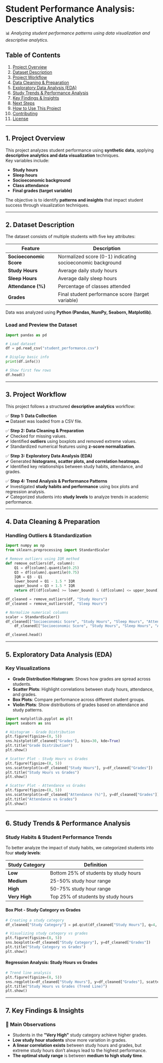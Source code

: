 # **Student Performance Analysis: Descriptive Analytics**
📊 *Analyzing student performance patterns using data visualization and descriptive analytics.*

## **Table of Contents**
1. [Project Overview](#project-overview)
2. [Dataset Description](#dataset-description)
3. [Project Workflow](#project-workflow)
4. [Data Cleaning & Preparation](#data-cleaning--preparation)
5. [Exploratory Data Analysis (EDA)](#exploratory-data-analysis-eda)
6. [Study Trends & Performance Analysis](#study-trends--performance-analysis)
7. [Key Findings & Insights](#key-findings--insights)
8. [Next Steps](#next-steps)
9. [How to Use This Project](#how-to-use-this-project)
10. [Contributing](#contributing)
11. [License](#license)

---

## **1. Project Overview**
This project analyzes student performance using **synthetic data**, applying **descriptive analytics and data visualization** techniques.  
Key variables include:
- **Study hours**
- **Sleep hours**
- **Socioeconomic background**
- **Class attendance**
- **Final grades (target variable)**

The objective is to identify **patterns and insights** that impact student success through visualization techniques.

---

## **2. Dataset Description**
The dataset consists of multiple students with five key attributes:

| Feature | Description |
|---------|------------|
| **Socioeconomic Score** | Normalized score (0-1) indicating socioeconomic background |
| **Study Hours** | Average daily study hours |
| **Sleep Hours** | Average daily sleep hours |
| **Attendance (%)** | Percentage of classes attended |
| **Grades** | Final student performance score (target variable) |

Data was analyzed using **Python (Pandas, NumPy, Seaborn, Matplotlib)**.

### **Load and Preview the Dataset**
```python
import pandas as pd

# Load dataset
df = pd.read_csv("student_performance.csv")

# Display basic info
print(df.info())

# Show first few rows
df.head()
```

---

## **3. Project Workflow**
This project follows a structured **descriptive analytics** workflow:

✅ **Step 1: Data Collection**  
➡ Dataset was loaded from a CSV file.

✅ **Step 2: Data Cleaning & Preparation**  
✔ Checked for missing values.  
✔ Identified **outliers** using boxplots and removed extreme values.  
✔ Standardized numerical features using **z-score normalization**.

✅ **Step 3: Exploratory Data Analysis (EDA)**  
✔ Generated **histograms, scatter plots, and correlation heatmaps**.  
✔ Identified key relationships between study habits, attendance, and grades.  

✅ **Step 4: Trend Analysis & Performance Patterns**  
✔ Investigated **study habits and performance** using box plots and regression analysis.  
✔ Categorized students into **study levels** to analyze trends in academic performance.

---

## **4. Data Cleaning & Preparation**
### **Handling Outliers & Standardization**
```python
import numpy as np
from sklearn.preprocessing import StandardScaler

# Remove outliers using IQR method
def remove_outliers(df, column):
    Q1 = df[column].quantile(0.25)
    Q3 = df[column].quantile(0.75)
    IQR = Q3 - Q1
    lower_bound = Q1 - 1.5 * IQR
    upper_bound = Q3 + 1.5 * IQR
    return df[(df[column] >= lower_bound) & (df[column] <= upper_bound)]

df_cleaned = remove_outliers(df, "Study Hours")
df_cleaned = remove_outliers(df, "Sleep Hours")

# Normalize numerical columns
scaler = StandardScaler()
df_cleaned[["Socioeconomic Score", "Study Hours", "Sleep Hours", "Attendance (%)"]] = scaler.fit_transform(
    df_cleaned[["Socioeconomic Score", "Study Hours", "Sleep Hours", "Attendance (%)"]])

df_cleaned.head()
```

---

## **5. Exploratory Data Analysis (EDA)**
### **Key Visualizations**
- **Grade Distribution Histogram**: Shows how grades are spread across students.
- **Scatter Plots**: Highlight correlations between study hours, attendance, and grades.
- **Box Plots**: Compare performance across different student groups.
- **Violin Plots**: Show distributions of grades based on attendance and study patterns.

```python
import matplotlib.pyplot as plt
import seaborn as sns

# Histogram - Grade Distribution
plt.figure(figsize=(8, 5))
sns.histplot(df_cleaned["Grades"], bins=30, kde=True)
plt.title("Grade Distribution")
plt.show()

# Scatter Plot - Study Hours vs Grades
plt.figure(figsize=(8, 5))
sns.scatterplot(x=df_cleaned["Study Hours"], y=df_cleaned["Grades"])
plt.title("Study Hours vs Grades")
plt.show()

# Scatter Plot - Attendance vs Grades
plt.figure(figsize=(8, 5))
sns.scatterplot(x=df_cleaned["Attendance (%)"], y=df_cleaned["Grades"])
plt.title("Attendance vs Grades")
plt.show()
```

---

## **6. Study Trends & Performance Analysis**
### **Study Habits & Student Performance Trends**
To better analyze the impact of study habits, we categorized students into four **study levels**:

| Study Category | Definition |
|---------------|------------|
| **Low** | Bottom 25% of students by study hours |
| **Medium** | 25-50% study hour range |
| **High** | 50-75% study hour range |
| **Very High** | Top 25% of students by study hours |

#### **Box Plot - Study Category vs Grades**
```python
# Creating a study category
df_cleaned["Study Category"] = pd.qcut(df_cleaned["Study Hours"], q=4, labels=["Low", "Medium", "High", "Very High"])

# Visualizing study category vs grades
plt.figure(figsize=(8, 5))
sns.boxplot(x=df_cleaned["Study Category"], y=df_cleaned["Grades"])
plt.title("Study Category vs Grades")
plt.show()
```

#### **Regression Analysis: Study Hours vs Grades**
```python
# Trend line analysis
plt.figure(figsize=(8, 5))
sns.regplot(x=df_cleaned["Study Hours"], y=df_cleaned["Grades"], scatter_kws={"alpha":0.3})
plt.title("Study Hours vs Grades (Trend Line)")
plt.show()
```

---

## **7. Key Findings & Insights**
### 🔹 **Main Observations**
- Students in the **"Very High"** study category achieve higher grades.
- **Low study hour students** show more variation in grades.
- **A linear correlation exists** between study hours and grades, but extreme study hours don’t always lead to the highest performance.
- **The optimal study range** is between **medium to high study time**.
